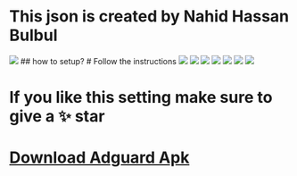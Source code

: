 # This json is created by Nahid Hassan Bulbul

<img src="./src/Adguard.jpg" width="auto" height="auto">
## how to setup?
# Follow the instructions
<img src="./src/images/1.png" width="auto" height="auto">
<img src="./src/images/2.png" width="auto" height="auto">
<img src="./src/images/3.png" width="auto" height="auto">
<img src="./src/images/4.png" width="auto" height="auto">
<img src="./src/images/5.png" width="auto" height="auto">
<img src="./src/images/6.png" width="auto" height="auto">
<img src="./src/images/7.png" width="auto" height="auto">

# If you like this setting make sure to give a ✨ star

# <a href="https://drive.google.com/folderview?id=1Chw370iACwxiBNAJeh_mq-alT1IGMFNI"> Download Adguard Apk </a>
